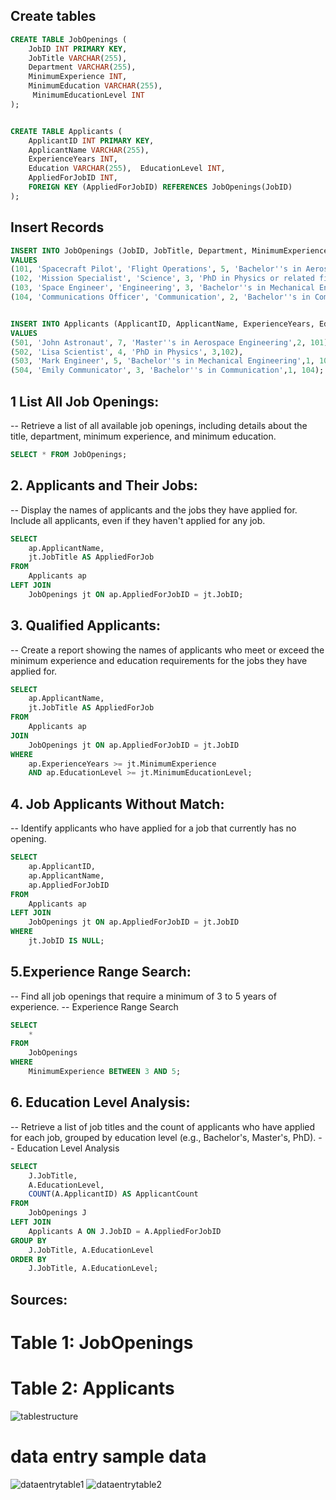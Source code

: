 

## Create tables
```SQL
CREATE TABLE JobOpenings (
    JobID INT PRIMARY KEY,
    JobTitle VARCHAR(255),
    Department VARCHAR(255),
    MinimumExperience INT,
    MinimumEducation VARCHAR(255),
	 MinimumEducationLevel INT
);


CREATE TABLE Applicants (
    ApplicantID INT PRIMARY KEY,
    ApplicantName VARCHAR(255),
    ExperienceYears INT,
    Education VARCHAR(255),  EducationLevel INT,
    AppliedForJobID INT,
    FOREIGN KEY (AppliedForJobID) REFERENCES JobOpenings(JobID)
);
```

## Insert Records
```SQL
INSERT INTO JobOpenings (JobID, JobTitle, Department, MinimumExperience, MinimumEducation, MinimumEducationLevel)
VALUES
(101, 'Spacecraft Pilot', 'Flight Operations', 5, 'Bachelor''s in Aerospace Engineering',1),
(102, 'Mission Specialist', 'Science', 3, 'PhD in Physics or related field',3),
(103, 'Space Engineer', 'Engineering', 3, 'Bachelor''s in Mechanical Engineering',1),
(104, 'Communications Officer', 'Communication', 2, 'Bachelor''s in Communication',1);


INSERT INTO Applicants (ApplicantID, ApplicantName, ExperienceYears, Education,EducationLevel, AppliedForJobID)
VALUES
(501, 'John Astronaut', 7, 'Master''s in Aerospace Engineering',2, 101),
(502, 'Lisa Scientist', 4, 'PhD in Physics', 3,102),
(503, 'Mark Engineer', 5, 'Bachelor''s in Mechanical Engineering',1, 103),
(504, 'Emily Communicator', 3, 'Bachelor''s in Communication',1, 104);
```
 ## 1 List All Job Openings:
-- Retrieve a list of all available job openings, including details about the title, department, minimum experience, and minimum education.
```SQL
SELECT * FROM JobOpenings;
```
## 2. Applicants and Their Jobs:
-- Display the names of applicants and the jobs they have applied for. Include all applicants, even if they haven't applied for any job.
```SQL
SELECT 
    ap.ApplicantName,
    jt.JobTitle AS AppliedForJob
FROM 
    Applicants ap
LEFT JOIN 
    JobOpenings jt ON ap.AppliedForJobID = jt.JobID;
```

 ## 3. Qualified Applicants:
-- Create a report showing the names of applicants who meet or exceed the minimum experience and education requirements for the jobs they have applied for.
```SQL
SELECT 
    ap.ApplicantName,
    jt.JobTitle AS AppliedForJob
FROM 
    Applicants ap
JOIN 
    JobOpenings jt ON ap.AppliedForJobID = jt.JobID
WHERE 
    ap.ExperienceYears >= jt.MinimumExperience
    AND ap.EducationLevel >= jt.MinimumEducationLevel;
```
## 4. Job Applicants Without Match:
-- Identify applicants who have applied for a job that currently has no opening.
```SQL
SELECT
    ap.ApplicantID,
    ap.ApplicantName,
    ap.AppliedForJobID
FROM
    Applicants ap
LEFT JOIN
    JobOpenings jt ON ap.AppliedForJobID = jt.JobID
WHERE
    jt.JobID IS NULL;
```

 ## 5.Experience Range Search:
-- Find all job openings that require a minimum of 3 to 5 years of experience.
-- Experience Range Search
```SQL
SELECT
    *
FROM
    JobOpenings
WHERE
    MinimumExperience BETWEEN 3 AND 5;
```

## 6. Education Level Analysis:
-- Retrieve a list of job titles and the count of applicants who have applied for each job, grouped by education level (e.g., Bachelor's, Master's, PhD).
-- Education Level Analysis
```SQL
SELECT
    J.JobTitle,
    A.EducationLevel,
    COUNT(A.ApplicantID) AS ApplicantCount
FROM
    JobOpenings J
LEFT JOIN
    Applicants A ON J.JobID = A.AppliedForJobID
GROUP BY
    J.JobTitle, A.EducationLevel
ORDER BY
    J.JobTitle, A.EducationLevel;
```


## Sources:
# Table 1: JobOpenings
# Table 2: Applicants

![tablestructure](https://github.com/NootanVijapure/subqueries_part3/assets/30225165/72f6ba1d-dbca-4bc6-aa11-f34cbbf14fb3)

# data entry sample data
![dataentrytable1](https://github.com/NootanVijapure/subqueries_part3/assets/30225165/c91699b4-e1ba-4b55-bd64-f4ac7dbd3417)
![dataentrytable2](https://github.com/NootanVijapure/subqueries_part3/assets/30225165/c6250e16-afa8-402e-81ce-36e5d2c1e626)
